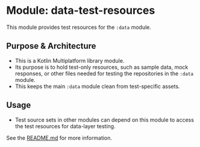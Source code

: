# Module: data-test-resources

This module provides test resources for the `:data` module.

## Purpose & Architecture

- This is a Kotlin Multiplatform library module.
- Its purpose is to hold test-only resources, such as sample data, mock responses, or other files needed for testing the repositories in the `:data` module.
- This keeps the main `:data` module clean from test-specific assets.

## Usage

- Test source sets in other modules can depend on this module to access the test resources for data-layer testing.

See the [README.md](README.md) for more information.
